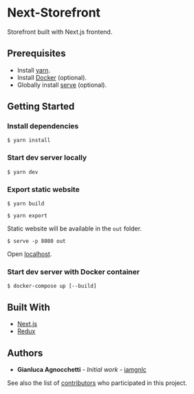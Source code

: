# Next-Storefront

Storefront built with Next.js frontend.

## Prerequisites

- Install [yarn](https://yarnpkg.com/lang/en/docs/install).
- Install [Docker](https://www.docker.com/) (optional).
- Globally install [serve](https://www.npmjs.com/package/serve) (optional).

## Getting Started

### Install dependencies

```
$ yarn install
```

### Start dev server locally

```
$ yarn dev
```

### Export static website

```
$ yarn build

$ yarn export
```

Static website will be available in the `out` folder.

```
$ serve -p 8080 out
```

Open [localhost](http://localhost:808).

### Start dev server with Docker container

```
$ docker-compose up [--build]
```

## Built With

- [Next.js](https://nextjs.org/)
- [Redux](https://redux.js.org/)

## Authors

- **Gianluca Agnocchetti** - _Initial work_ -
  [iamgnlc](https://github.com/iamgnlc)

See also the list of
[contributors](https://github.com/Autorama/cap-gql/graphs/contributors) who
participated in this project.
